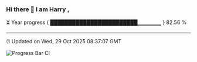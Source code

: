 ### Hi there 👋 I am Harry , 

⏳ Year progress { ████████████████████████▁▁▁▁▁▁ } 82.56 %

---

⏰ Updated on Wed, 29 Oct 2025 08:37:07 GMT

![Progress Bar CI](https://github.com/duykhang68/duykhang68/workflows/Progress%20Bar%20CI/badge.svg)
